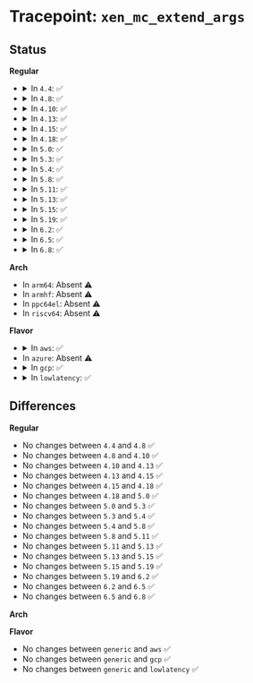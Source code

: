 # Tracepoint: <code>xen_mc_extend_args</code>

## Status
<b>Regular</b>
<ul>
<li>
<details>
<summary>In <code>4.4</code>: ✅</summary>

Event:

```c
struct trace_event_raw_xen_mc_extend_args {
    struct trace_entry ent;
    unsigned int op;
    size_t args;
    enum xen_mc_extend_args res;
    char __data[0];
};
```
Function:

```c
void trace_event_raw_event_xen_mc_extend_args(void *__data, long unsigned int op, size_t args, enum xen_mc_extend_args res);
```
</details>
</li>
<li>
<details>
<summary>In <code>4.8</code>: ✅</summary>

Event:

```c
struct trace_event_raw_xen_mc_extend_args {
    struct trace_entry ent;
    unsigned int op;
    size_t args;
    enum xen_mc_extend_args res;
    char __data[0];
};
```
Function:

```c
void trace_event_raw_event_xen_mc_extend_args(void *__data, long unsigned int op, size_t args, enum xen_mc_extend_args res);
```
</details>
</li>
<li>
<details>
<summary>In <code>4.10</code>: ✅</summary>

Event:

```c
struct trace_event_raw_xen_mc_extend_args {
    struct trace_entry ent;
    unsigned int op;
    size_t args;
    enum xen_mc_extend_args res;
    char __data[0];
};
```
Function:

```c
void trace_event_raw_event_xen_mc_extend_args(void *__data, long unsigned int op, size_t args, enum xen_mc_extend_args res);
```
</details>
</li>
<li>
<details>
<summary>In <code>4.13</code>: ✅</summary>

Event:

```c
struct trace_event_raw_xen_mc_extend_args {
    struct trace_entry ent;
    unsigned int op;
    size_t args;
    enum xen_mc_extend_args res;
    char __data[0];
};
```
Function:

```c
void trace_event_raw_event_xen_mc_extend_args(void *__data, long unsigned int op, size_t args, enum xen_mc_extend_args res);
```
</details>
</li>
<li>
<details>
<summary>In <code>4.15</code>: ✅</summary>

Event:

```c
struct trace_event_raw_xen_mc_extend_args {
    struct trace_entry ent;
    unsigned int op;
    size_t args;
    enum xen_mc_extend_args res;
    char __data[0];
};
```
Function:

```c
void trace_event_raw_event_xen_mc_extend_args(void *__data, long unsigned int op, size_t args, enum xen_mc_extend_args res);
```
</details>
</li>
<li>
<details>
<summary>In <code>4.18</code>: ✅</summary>

Event:

```c
struct trace_event_raw_xen_mc_extend_args {
    struct trace_entry ent;
    unsigned int op;
    size_t args;
    enum xen_mc_extend_args res;
    char __data[0];
};
```
Function:

```c
void trace_event_raw_event_xen_mc_extend_args(void *__data, long unsigned int op, size_t args, enum xen_mc_extend_args res);
```
</details>
</li>
<li>
<details>
<summary>In <code>5.0</code>: ✅</summary>

Event:

```c
struct trace_event_raw_xen_mc_extend_args {
    struct trace_entry ent;
    unsigned int op;
    size_t args;
    enum xen_mc_extend_args res;
    char __data[0];
};
```
Function:

```c
void trace_event_raw_event_xen_mc_extend_args(void *__data, long unsigned int op, size_t args, enum xen_mc_extend_args res);
```
</details>
</li>
<li>
<details>
<summary>In <code>5.3</code>: ✅</summary>

Event:

```c
struct trace_event_raw_xen_mc_extend_args {
    struct trace_entry ent;
    unsigned int op;
    size_t args;
    enum xen_mc_extend_args res;
    char __data[0];
};
```
Function:

```c
void trace_event_raw_event_xen_mc_extend_args(void *__data, long unsigned int op, size_t args, enum xen_mc_extend_args res);
```
</details>
</li>
<li>
<details>
<summary>In <code>5.4</code>: ✅</summary>

Event:

```c
struct trace_event_raw_xen_mc_extend_args {
    struct trace_entry ent;
    unsigned int op;
    size_t args;
    enum xen_mc_extend_args res;
    char __data[0];
};
```
Function:

```c
void trace_event_raw_event_xen_mc_extend_args(void *__data, long unsigned int op, size_t args, enum xen_mc_extend_args res);
```
</details>
</li>
<li>
<details>
<summary>In <code>5.8</code>: ✅</summary>

Event:

```c
struct trace_event_raw_xen_mc_extend_args {
    struct trace_entry ent;
    unsigned int op;
    size_t args;
    enum xen_mc_extend_args res;
    char __data[0];
};
```
Function:

```c
void trace_event_raw_event_xen_mc_extend_args(void *__data, long unsigned int op, size_t args, enum xen_mc_extend_args res);
```
</details>
</li>
<li>
<details>
<summary>In <code>5.11</code>: ✅</summary>

Event:

```c
struct trace_event_raw_xen_mc_extend_args {
    struct trace_entry ent;
    unsigned int op;
    size_t args;
    enum xen_mc_extend_args res;
    char __data[0];
};
```
Function:

```c
void trace_event_raw_event_xen_mc_extend_args(void *__data, long unsigned int op, size_t args, enum xen_mc_extend_args res);
```
</details>
</li>
<li>
<details>
<summary>In <code>5.13</code>: ✅</summary>

Event:

```c
struct trace_event_raw_xen_mc_extend_args {
    struct trace_entry ent;
    unsigned int op;
    size_t args;
    enum xen_mc_extend_args res;
    char __data[0];
};
```
Function:

```c
void trace_event_raw_event_xen_mc_extend_args(void *__data, long unsigned int op, size_t args, enum xen_mc_extend_args res);
```
</details>
</li>
<li>
<details>
<summary>In <code>5.15</code>: ✅</summary>

Event:

```c
struct trace_event_raw_xen_mc_extend_args {
    struct trace_entry ent;
    unsigned int op;
    size_t args;
    enum xen_mc_extend_args res;
    char __data[0];
};
```
Function:

```c
void trace_event_raw_event_xen_mc_extend_args(void *__data, long unsigned int op, size_t args, enum xen_mc_extend_args res);
```
</details>
</li>
<li>
<details>
<summary>In <code>5.19</code>: ✅</summary>

Event:

```c
struct trace_event_raw_xen_mc_extend_args {
    struct trace_entry ent;
    unsigned int op;
    size_t args;
    enum xen_mc_extend_args res;
    char __data[0];
};
```
Function:

```c
void trace_event_raw_event_xen_mc_extend_args(void *__data, long unsigned int op, size_t args, enum xen_mc_extend_args res);
```
</details>
</li>
<li>
<details>
<summary>In <code>6.2</code>: ✅</summary>

Event:

```c
struct trace_event_raw_xen_mc_extend_args {
    struct trace_entry ent;
    unsigned int op;
    size_t args;
    enum xen_mc_extend_args res;
    char __data[0];
};
```
Function:

```c
void trace_event_raw_event_xen_mc_extend_args(void *__data, long unsigned int op, size_t args, enum xen_mc_extend_args res);
```
</details>
</li>
<li>
<details>
<summary>In <code>6.5</code>: ✅</summary>

Event:

```c
struct trace_event_raw_xen_mc_extend_args {
    struct trace_entry ent;
    unsigned int op;
    size_t args;
    enum xen_mc_extend_args res;
    char __data[0];
};
```
Function:

```c
void trace_event_raw_event_xen_mc_extend_args(void *__data, long unsigned int op, size_t args, enum xen_mc_extend_args res);
```
</details>
</li>
<li>
<details>
<summary>In <code>6.8</code>: ✅</summary>

Event:

```c
struct trace_event_raw_xen_mc_extend_args {
    struct trace_entry ent;
    unsigned int op;
    size_t args;
    enum xen_mc_extend_args res;
    char __data[0];
};
```
Function:

```c
void trace_event_raw_event_xen_mc_extend_args(void *__data, long unsigned int op, size_t args, enum xen_mc_extend_args res);
```
</details>
</li>
</ul>
<b>Arch</b>
<ul>
<li>
In <code>arm64</code>: Absent ⚠️
</li>
<li>
In <code>armhf</code>: Absent ⚠️
</li>
<li>
In <code>ppc64el</code>: Absent ⚠️
</li>
<li>
In <code>riscv64</code>: Absent ⚠️
</li>
</ul>
<b>Flavor</b>
<ul>
<li>
<details>
<summary>In <code>aws</code>: ✅</summary>

Event:

```c
struct trace_event_raw_xen_mc_extend_args {
    struct trace_entry ent;
    unsigned int op;
    size_t args;
    enum xen_mc_extend_args res;
    char __data[0];
};
```
Function:

```c
void trace_event_raw_event_xen_mc_extend_args(void *__data, long unsigned int op, size_t args, enum xen_mc_extend_args res);
```
</details>
</li>
<li>
In <code>azure</code>: Absent ⚠️
</li>
<li>
<details>
<summary>In <code>gcp</code>: ✅</summary>

Event:

```c
struct trace_event_raw_xen_mc_extend_args {
    struct trace_entry ent;
    unsigned int op;
    size_t args;
    enum xen_mc_extend_args res;
    char __data[0];
};
```
Function:

```c
void trace_event_raw_event_xen_mc_extend_args(void *__data, long unsigned int op, size_t args, enum xen_mc_extend_args res);
```
</details>
</li>
<li>
<details>
<summary>In <code>lowlatency</code>: ✅</summary>

Event:

```c
struct trace_event_raw_xen_mc_extend_args {
    struct trace_entry ent;
    unsigned int op;
    size_t args;
    enum xen_mc_extend_args res;
    char __data[0];
};
```
Function:

```c
void trace_event_raw_event_xen_mc_extend_args(void *__data, long unsigned int op, size_t args, enum xen_mc_extend_args res);
```
</details>
</li>
</ul>

## Differences
<b>Regular</b>
<ul>
<li>
No changes between <code>4.4</code> and <code>4.8</code> ✅
</li>
<li>
No changes between <code>4.8</code> and <code>4.10</code> ✅
</li>
<li>
No changes between <code>4.10</code> and <code>4.13</code> ✅
</li>
<li>
No changes between <code>4.13</code> and <code>4.15</code> ✅
</li>
<li>
No changes between <code>4.15</code> and <code>4.18</code> ✅
</li>
<li>
No changes between <code>4.18</code> and <code>5.0</code> ✅
</li>
<li>
No changes between <code>5.0</code> and <code>5.3</code> ✅
</li>
<li>
No changes between <code>5.3</code> and <code>5.4</code> ✅
</li>
<li>
No changes between <code>5.4</code> and <code>5.8</code> ✅
</li>
<li>
No changes between <code>5.8</code> and <code>5.11</code> ✅
</li>
<li>
No changes between <code>5.11</code> and <code>5.13</code> ✅
</li>
<li>
No changes between <code>5.13</code> and <code>5.15</code> ✅
</li>
<li>
No changes between <code>5.15</code> and <code>5.19</code> ✅
</li>
<li>
No changes between <code>5.19</code> and <code>6.2</code> ✅
</li>
<li>
No changes between <code>6.2</code> and <code>6.5</code> ✅
</li>
<li>
No changes between <code>6.5</code> and <code>6.8</code> ✅
</li>
</ul>
<b>Arch</b>
<ul>
</ul>
<b>Flavor</b>
<ul>
<li>
No changes between <code>generic</code> and <code>aws</code> ✅
</li>
<li>
No changes between <code>generic</code> and <code>gcp</code> ✅
</li>
<li>
No changes between <code>generic</code> and <code>lowlatency</code> ✅
</li>
</ul>
